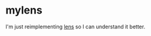 # mylens

I'm just reimplementing [lens](http://hackage.haskell.org/package/lens) so I
can understand it better.
